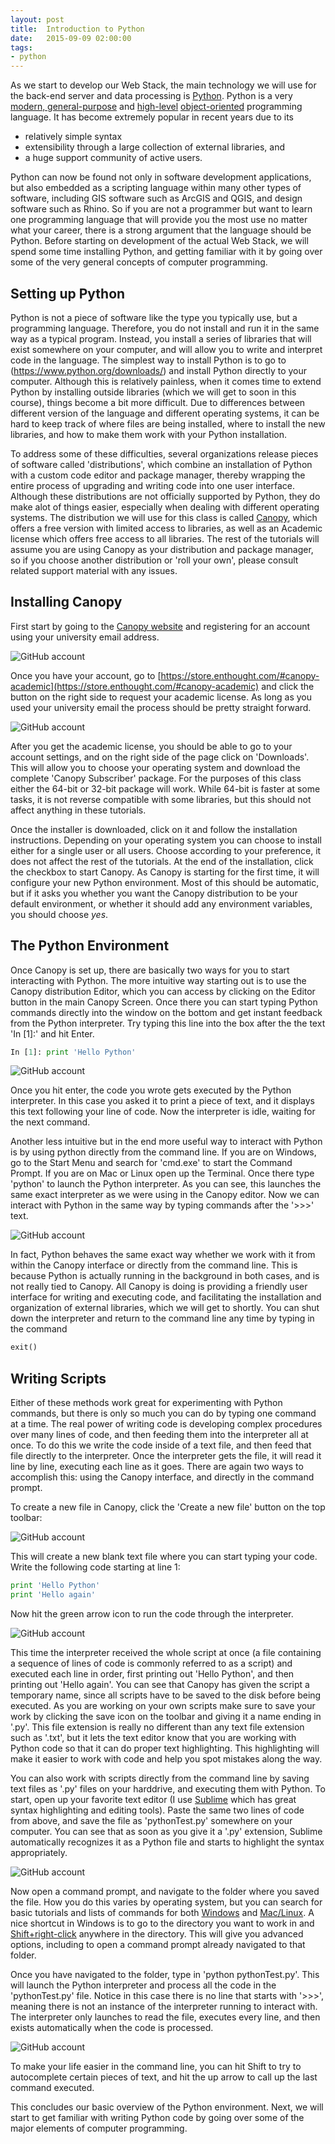 ```yaml
---
layout: post
title:  Introduction to Python
date:   2015-09-09 02:00:00
tags:
- python
---
```


As we start to develop our Web Stack, the main technology we will use for the back-end server and data processing is [Python](https://www.python.org/). Python is a very [modern, general-purpose](https://en.wikipedia.org/wiki/Python_(programming_language)) and [high-level](https://en.wikipedia.org/wiki/High-level_programming_language) [object-oriented](https://en.wikipedia.org/wiki/Object-oriented_programming) programming language. It has become extremely popular in recent years due to its 

- relatively simple syntax
- extensibility through a large collection of external libraries, and 
- a huge support community of active users. 

Python can now be found not only in software development applications, but also embedded as a scripting language within many other types of software, including GIS software such as ArcGIS and QGIS, and design software such as Rhino. So if you are not a programmer but want to learn one programming language that will provide you the most use no matter what your career, there is a strong argument that the language should be Python. Before starting on development of the actual Web Stack, we will spend some time installing Python, and getting familiar with it by going over some of the very general concepts of computer programming.

## Setting up Python

Python is not a piece of software like the type you typically use, but a programming language. Therefore, you do not install and run it in the same way as a typical program. Instead, you install a series of libraries that will exist somewhere on your computer, and will allow you to write and interpret code in the language. The simplest way to install Python is to go to (https://www.python.org/downloads/) and install Python directly to your computer. Although this is relatively painless, when it comes time to extend Python by installing outside libraries (which we will get to soon in this course), things become a bit more difficult. Due to differences between different version of the language and different operating systems, it can be hard to keep track of where files are being installed, where to install the new libraries, and how to make them work with your Python installation.

To address some of these difficulties, several organizations release pieces of software called 'distributions', which combine an installation of Python with a custom code editor and package manager, thereby wrapping the entire process of upgrading and writing code into one user interface. Although these distributions are not officially supported by Python, they do make alot of things easier, especially when dealing with different operating systems. The distribution we will use for this class is called [Canopy](https://www.enthought.com/products/canopy/), which offers a free version with limited access to libraries, as well as an Academic license which offers free access to all libraries. The rest of the tutorials will assume you are using Canopy as your distribution and package manager, so if you choose another distribution or 'roll your own', please consult related support material with any issues.

## Installing Canopy

First start by going to the [Canopy website](https://www.enthought.com/products/canopy/) and registering for an account using your university email address.

![GitHub account](/dmc/images/canopy01.png)

Once you have your account, go to [https://store.enthought.com/#canopy-academic](https://store.enthought.com/#canopy-academic) and click the button on the right side to request your academic license. As long as you used your university email the process should be pretty straight forward.

![GitHub account](/dmc/images/canopy02.png)

After you get the academic license, you should be able to go to your account settings, and on the right side of the page click on 'Downloads'. This will allow you to choose your operating system and download the complete 'Canopy Subscriber' package. For the purposes of this class either the 64-bit or 32-bit package will work. While 64-bit is faster at some tasks, it is not reverse compatible with some libraries, but this should not affect anything in these tutorials.

Once the installer is downloaded, click on it and follow the installation instructions. Depending on your operating system you can choose to install either for a single user or all users. Choose according to your preference, it does not affect the rest of the tutorials. At the end of the installation, click the checkbox to start Canopy. As Canopy is starting for the first time, it will configure your new Python environment. Most of this should be automatic, but if it asks you whether you want the Canopy distribution to be your default environment, or whether it should add any environment variables, you should choose *yes*.

## The Python Environment

Once Canopy is set up, there are basically two ways for you to start interacting with Python. The more intuitive way starting out is to use the Canopy distribution Editor, which you can access by clicking on the Editor button in the main Canopy Screen. Once there you can start typing Python commands directly into the window on the bottom and get instant feedback from the Python interpreter. Try typing this line into the box after the the text 'In [1]:' and hit Enter.

```python
In [1]: print 'Hello Python'
```

![GitHub account](/dmc/images/canopy03.png)

Once you hit enter, the code you wrote gets executed by the Python interpreter. In this case you asked it to print a piece of text, and it displays this text following your line of code. Now the interpreter is idle, waiting for the next command.

Another less intuitive but in the end more useful way to interact with Python is by using python directly from the command line. If you are on Windows, go to the Start Menu and search for 'cmd.exe' to start the Command Prompt. If you are on Mac or Linux open up the Terminal. Once there type 'python' to launch the Python interpreter. As you can see, this launches the same exact interpreter as we were using in the Canopy editor. Now we can interact with Python in the same way by typing commands after the '>>>' text.

![GitHub account](/dmc/images/canopy04.png)

In fact, Python behaves the same exact way whether we work with it from within the Canopy interface or directly from the command line. This is because Python is actually running in the background in both cases, and is not really tied to Canopy. All Canopy is doing is providing a friendly user interface for writing and executing code, and facilitating the installation and organization of external libraries, which we will get to shortly. You can shut down the interpreter and return to the command line any time by typing in the command 

```python
exit()
```

## Writing Scripts

Either of these methods work great for experimenting with Python commands, but there is only so much you can do by typing one command at a time. The real power of writing code is developing complex procedures over many lines of code, and then feeding them into the interpreter all at once. To do this we write the code inside of a text file, and then feed that file directly to the interpreter. Once the interpreter gets the file, it will read it line by line, executing each line as it goes. There are again two ways to accomplish this: using the Canopy interface, and directly in the command prompt.

To create a new file in Canopy, click the 'Create a new file' button on the top toolbar:

![GitHub account](/dmc/images/canopy05.png)

This will create a new blank text file where you can start typing your code. Write the following code starting at line 1:

```python
print 'Hello Python'
print 'Hello again'
```

Now hit the green arrow icon to run the code through the interpreter.

![GitHub account](/dmc/images/canopy06.png)

This time the interpreter received the whole script at once (a file containing a sequence of lines of code is commonly referred to as a script) and executed each line in order, first printing out 'Hello Python', and then printing out 'Hello again'. You can see that Canopy has given the script a temporary name, since all scripts have to be saved to the disk before being executed. As you are working on your own scripts make sure to save your work by clicking the save icon on the toolbar and giving it a name ending in '.py'. This file extension is really no different than any text file extension such as '.txt', but it lets the text editor know that you are working with Python code so that it can do proper text highlighting. This highlighting will make it easier to work with code and help you spot mistakes along the way.

You can also work with scripts directly from the command line by saving text files as '.py' files on your harddrive, and executing them with Python. To start, open up your favorite text editor (I use [Sublime](http://www.sublimetext.com/) which has great syntax highlighting and editing tools). Paste the same two lines of code from above, and save the file as 'pythonTest.py' somewhere on your computer. You can see that as soon as you give it a '.py' extension, Sublime automatically recognizes it as a Python file and starts to highlight the syntax appropriately. 

![GitHub account](/dmc/images/canopy07.png)

Now open a command prompt, and navigate to the folder where you saved the file. How you do this varies by operating system, but you can search for basic tutorials and lists of commands for both [Windows](http://www.7tutorials.com/command-prompt-how-use-basic-commands) and [Mac/Linux](http://www.dummies.com/how-to/content/how-to-use-basic-unix-commands-to-work-in-terminal.html). A nice shortcut in Windows is to go to the directory you want to work in and [Shift+right-click](http://lifehacker.com/5804483/open-hidden-menu-options-with-the-shift-and-right-click-shortcut?utm_expid=66866090-48.Ej9760cOTJCPS_Bq4mjoww.0&utm_referrer=https%3A%2F%2Fwww.google.com%2F) anywhere in the directory. This will give you advanced options, including to open a command prompt already navigated to that folder.

Once you have navigated to the folder, type in 'python pythonTest.py'. This will launch the Python interpreter and process all the code in the 'pythonTest.py' file. Notice in this case there is no line that starts with '>>>', meaning there is not an instance of the interpreter running to interact with. The interpreter only launches to read the file, executes every line, and then exists automatically when the code is processed. 

![GitHub account](/dmc/images/canopy08.png)

To make your life easier in the command line, you can hit Shift to try to autocomplete certain pieces of text, and hit the up arrow to call up the last command executed.

This concludes our basic overview of the Python environment. Next, we will start to get familiar with writing Python code by going over some of the major elements of computer programming.






